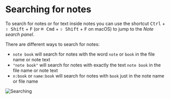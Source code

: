 # Searching for notes

To search for notes or for text inside notes you can use the shortcut
<kbd>Ctrl</kbd> + <kbd>⇧ Shift</kbd> + <kbd>F</kbd> (or
<kbd>⌘ Cmd</kbd> + <kbd>⇧ Shift</kbd> + <kbd>F</kbd> on macOS) to jump to the _Note search panel_.

There are different ways to search for notes:

- `note book` will search for notes with the word `note` or `book` in the file
  name or note text
- `"note book"` will search for notes with exactly the text `note book` in the
  file name or note text
- `n:book` or `name:book` will search for notes with `book` just in the note
  name or file name

![Searching](/img/searching.png)
